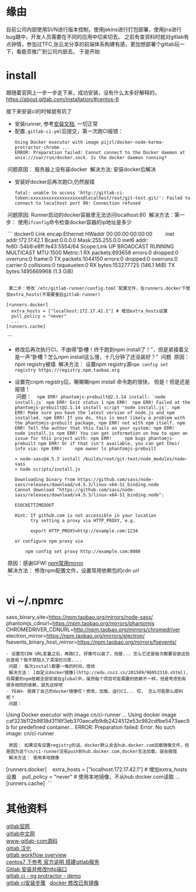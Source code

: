 # 缘由
目前公司内部使用SVN进行版本控制，使用jekins进行打包部署，使用jira进行bug跟中，开发人员需要在不同的应用中切来切去。
之前有查资料时就对gitlab有点钟情，参加过TFC,张云龙分享的前端体系构建有感，更加想部署个gitlab玩一下，看能否推广到公司内部去。
于是开始

# install
跟随着官网上一步一步走下来，成功安装，没有什么太多好解释的。   
https://about.gitlab.com/installation/#centos-6

接下来安装ci的时候就有坑了
- 安装runner, 参考[安装文档](https://docs.gitlab.com/runner/install/linux-repository.html), 一切正常   
- 配置`.gitlab-ci.yml`后提交，第一次跑CI报错：
  ```
  Using Docker executor with image pijzl/docker-node-karma-protractor-chrome ...   
  ERROR: Preparation failed: Cannot connect to the Docker daemon at unix:///var/run/docker.sock. Is the docker daemon running?
  ```
  问题原因： 服务器上没有装docker
  解决方法: 安装docker后解决   
- 安装好docker后再次跑CI,仍然报错
  ```
  fatal: unable to access 'http://gitlab-ci-token:xxxxxxxxxxxxxxxxxxxx@localhost/root/git-test.git/': Failed to connect to localhost port 80: Connection refused
  ```
  问题原因: Runner启动的docker容器里无法访问localhost:80
  解决方法：第一步： 使用`ifconfig`命令检查docker容器的ip地址是多少  
  
  ```
    docker0 Link encap:Ethernet  HWaddr 00:00:00:00:00:00
          inet addr:172.17.42.1  Bcast:0.0.0.0  Mask:255.255.0.0
          inet6 addr: fe80::54b8:e8ff:fe43:5554/64 Scope:Link
          UP BROADCAST RUNNING MULTICAST  MTU:1500  Metric:1
          RX packets:693658 errors:0 dropped:0 overruns:0 frame:0
          TX packets:1044150 errors:0 dropped:0 overruns:0 carrier:0
          collisions:0 txqueuelen:0 
          RX bytes:153277725 (146.1 MiB)  TX bytes:1495669968 (1.3 GiB)
  ```   
  
  第二步：修改`/etc/gitlab-runner/config.toml`配置文件，在runners.docker下增加extra_hosts(不需要重启gitlab-runner)   
  
  ```
    [runners.docker]
      extra_hosts = ["localhost:172.17.42.1"] # 增加extra_hosts设置
      pull_policy = "never"
      ...
    [runners.cache]
  ```
  
- 修改后再次执行CI，不由得“卧槽！终于跑到npm install了！”，但是紧接着又是一声“卧槽？怎么npm install这么慢，十几分钟了还没装好？”
  问题
  原因： npm registry被墙
  解决方法： 设置npm registry源`npm config set registry https://registry.npm.taobao.org`
- 设置完cnpm registry后，唰唰唰npm install 命令跑的很快， 但是！但是还是报错！   
  问题：
  ```
  npm ERR! phantomjs-prebuilt@2.1.14 install: `node install.js`
  npm ERR! Exit status 1
  npm ERR! 
  npm ERR! Failed at the phantomjs-prebuilt@2.1.14 install script 'node install.js'.
  npm ERR! Make sure you have the latest version of node.js and npm installed.
  npm ERR! If you do, this is most likely a problem with the phantomjs-prebuilt package,
  npm ERR! not with npm itself.
  npm ERR! Tell the author that this fails on your system:
  npm ERR!     node install.js
  npm ERR! You can get information on how to open an issue for this project with:
  npm ERR!     npm bugs phantomjs-prebuilt
  npm ERR! Or if that isn't available, you can get their info via:
  npm ERR!     npm owner ls phantomjs-prebuilt
  ```
  
  ```
  > node-sass@4.5.3 install /builds/root/git-test/node_modules/node-sass
  > node scripts/install.js

  Downloading binary from https://github.com/sass/node-sass/releases/download/v4.5.3/linux-x64-51_binding.node
  Cannot download "https://github.com/sass/node-sass/releases/download/v4.5.3/linux-x64-51_binding.node": 

  ESOCKETTIMEDOUT

  Hint: If github.com is not accessible in your location
        try setting a proxy via HTTP_PROXY, e.g. 

        export HTTP_PROXY=http://example.com:1234

  or configure npm proxy via

      npm config set proxy http://example.com:8080
  ```
  原因：感谢GFW! [npm常用mirror](https://segmentfault.com/a/1190000004690758)   
  解决方法： 修改npm配置文件，设置常用依赖包的cdn url   
  ```
  # vi ~/.npmrc
  sass_binary_site=https://npm.taobao.org/mirrors/node-sass/
  phantomjs_cdnurl=https://npm.taobao.org/mirrors/phantomjs
  CHROMEDRIVER_CDNURL=http://npm.taobao.org/mirrors/chromedriver
  electron_mirror=https://npm.taobao.org/mirrors/electron/
  fsevents_binary_host_mirror=https://npm.taobao.org/mirrors/fsevents/
  ```
- 设置完CDN URL变量之后，再跑CI, 好像可以装了，但是... 怎么它还是每次都要安装这些玩意呢？我不禁陷入了深深的沉思....
  问题： 每次install都要一堆的时间，很烦   
  解决方法： [自定义docker镜像](http://edu.cnzz.cn/201509/96952310.shtml), 将需要的npm依赖全部安装在global中，虽然每个项目可能需要的依赖不一样，但是考虑到有很多相同的依赖，就先这样吧   
- YEAH~ 我做了自己的docker镜像哎！修改，加载，运行CI... 哎， 怎么可能那么顺利呢？   
  问题：
  ```
  Using Docker executor with image cn/ci-runner ...
  Using docker image caf323b112b9818d3116f3eb370aecafb9db2424512e53c982cdfbe5473aec9b for predefined container...
  ERROR: Preparation failed: Error: No such image: cn/ci-runner
  ```
  原因： 如果没有设置registry的话，docker默认会去hub.docker.com加载镜像文件，但是因为这个cn/ci-runner没有push到hub.docker.com,docker无法加载，就会报错   
  解决方法： 使用本地镜像   
  ```
  [runners.docker]
    extra_hosts = ["localhost:172.17.42.1"] # 增加extra_hosts设置
    pull_policy = "never" # 使用本地镜像，不从hub.docker.com读取
    ...
  [runners.cache]
  ```

# 其他资料
[gitlab官网](https://gitlab.com/)   
[gitlab中文网](https://docs.gitlab.com.cn)   
[www-gitlab-com源码](https://gitlab.com/gitlab-com/www-gitlab-com/tree/master)   
[gitlab 汉化](http://www.ywlinux.com/archives/166)   
[gitlab workflow overview](https://www.gitlab.com.cn/2016/10/25/gitlab-workflow-an-overview/)   
[centos7 下参考 官方说明 搭建gitlab服务](https://segmentfault.com/a/1190000008291730)   
[Gitlab 安装并修改http端口](https://low.bi/ubuntu-gitlab/)   
[gitlab ci - ng protractor - demo](https://gitlab.com/planet-innovation/gitlab-ci-angular-webapp)   
[gitlab ci安装步骤](http://www.tuicool.com/articles/iqUzMrq)   
[docker 修改已有镜像](http://edu.cnzz.cn/201509/96952310.shtml)   
